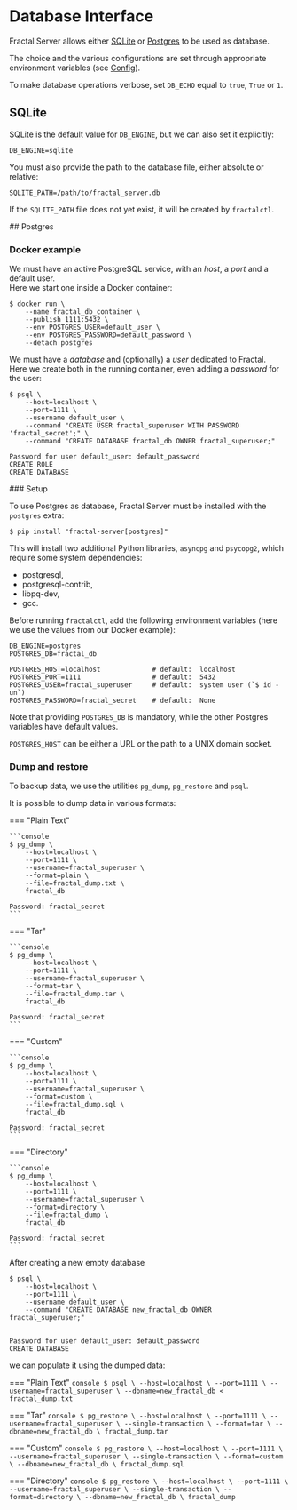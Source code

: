 # Database Interface

Fractal Server allows either <ins>SQLite</ins> or <ins>Postgres</ins> to be
used as database.

The choice and the various configurations are set through appropriate
environment variables
(see [Config](http://localhost:8001/configuration/)).

To make database operations verbose, set `DB_ECHO` equal to `true`, `True` or
`1`.

## SQLite

SQLite is the default value for `DB_ENGINE`, but we can also set it explicitly:

```
DB_ENGINE=sqlite
```

You must also provide the path to the database file,
either absolute or relative:

```
SQLITE_PATH=/path/to/fractal_server.db
```

If the `SQLITE_PATH` file does not yet exist, it will be created by
`fractalctl`.


## Postgres

### Docker example

We must have an active PostgreSQL service, with an _host_, a _port_ and a
default user.<br>
Here we start one inside a Docker container:

```console
$ docker run \
    --name fractal_db_container \
    --publish 1111:5432 \
    --env POSTGRES_USER=default_user \
    --env POSTGRES_PASSWORD=default_password \
    --detach postgres
```

We must have a _database_ and (optionally) a _user_ dedicated to Fractal.<br>
Here we create both in the running container, even adding a _password_ for the
user:

```console
$ psql \
    --host=localhost \
    --port=1111 \
    --username default_user \
    --command "CREATE USER fractal_superuser WITH PASSWORD 'fractal_secret';" \
    --command "CREATE DATABASE fractal_db OWNER fractal_superuser;"

Password for user default_user: default_password
CREATE ROLE
CREATE DATABASE
```

### Setup

To use Postgres as database, Fractal Server must be installed with the
`postgres` extra:

```console
$ pip install "fractal-server[postgres]"
```

This will install two additional Python libraries, `asyncpg` and `psycopg2`,
which require some system dependencies:

- postgresql,
- postgresql-contrib,
- libpq-dev,
- gcc.

Before running `fractalctl`, add the following environment variables
(here we use the values from our Docker example):

```
DB_ENGINE=postgres
POSTGRES_DB=fractal_db

POSTGRES_HOST=localhost             # default:  localhost
POSTGRES_PORT=1111                  # default:  5432
POSTGRES_USER=fractal_superuser     # default:  system user (`$ id -un`)
POSTGRES_PASSWORD=fractal_secret    # default:  None
```

Note that providing `POSTGRES_DB` is mandatory, while the other Postgres
variables have default values.

`POSTGRES_HOST` can be either a URL or the path to a UNIX domain socket.

### Dump and restore

To backup data, we use the utilities `pg_dump`, `pg_restore` and `psql`.

It is possible to dump data in various formats:

=== "Plain Text"

    ```console
    $ pg_dump \
        --host=localhost \
        --port=1111 \
        --username=fractal_superuser \
        --format=plain \
        --file=fractal_dump.txt \
        fractal_db

    Password: fractal_secret
    ```

=== "Tar"

    ```console
    $ pg_dump \
        --host=localhost \
        --port=1111 \
        --username=fractal_superuser \
        --format=tar \
        --file=fractal_dump.tar \
        fractal_db

    Password: fractal_secret
    ```

=== "Custom"

    ```console
    $ pg_dump \
        --host=localhost \
        --port=1111 \
        --username=fractal_superuser \
        --format=custom \
        --file=fractal_dump.sql \
        fractal_db

    Password: fractal_secret
    ```

=== "Directory"

    ```console
    $ pg_dump \
        --host=localhost \
        --port=1111 \
        --username=fractal_superuser \
        --format=directory \
        --file=fractal_dump \
        fractal_db

    Password: fractal_secret
    ```


After creating a new empty database

```console
$ psql \
    --host=localhost \
    --port=1111 \
    --username default_user \
    --command "CREATE DATABASE new_fractal_db OWNER fractal_superuser;"


Password for user default_user: default_password
CREATE DATABASE

```

we can populate it using the dumped data:


=== "Plain Text"
    ```console
    $ psql \
        --host=localhost \
        --port=1111 \
        --username=fractal_superuser \
        --dbname=new_fractal_db < fractal_dump.txt
    ```

=== "Tar"
    ```console
    $ pg_restore \
        --host=localhost \
        --port=1111 \
        --username=fractal_superuser \
        --single-transaction \
        --format=tar \
        --dbname=new_fractal_db \
        fractal_dump.tar
    ```

=== "Custom"
    ```console
    $ pg_restore \
        --host=localhost \
        --port=1111 \
        --username=fractal_superuser \
        --single-transaction \
        --format=custom \
        --dbname=new_fractal_db \
        fractal_dump.sql
    ```

=== "Directory"
    ```console
    $ pg_restore \
        --host=localhost \
        --port=1111 \
        --username=fractal_superuser \
        --single-transaction \
        --format=directory \
        --dbname=new_fractal_db \
        fractal_dump
    ```
